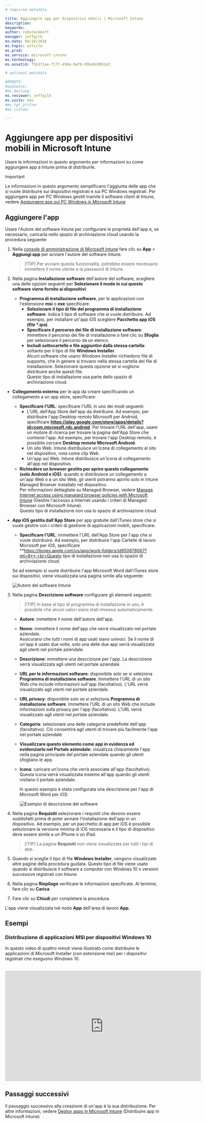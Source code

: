 ```yaml
---
# required metadata

title: Aggiungere app per dispositivi mobili | Microsoft Intune
description:
keywords:
author: robstackmsft
manager: jeffgilb
ms.date: 04/28/2016
ms.topic: article
ms.prod:
ms.service: microsoft-intune
ms.technology:
ms.assetid: f5b1f1ae-f177-450a-9af9-936a02d052e3

# optional metadata

#ROBOTS:
#audience:
#ms.devlang:
ms.reviewer: jeffgilb
ms.suite: ems
#ms.tgt_pltfrm:
#ms.custom:

---
```


# Aggiungere app per dispositivi mobili in Microsoft Intune

Usare le informazioni in questo argomento per informazioni su come aggiungere app a Intune prima di distribuirle.


> [!IMPORTANT]
> Le informazioni in questo argomento semplificano l'aggiunta delle app che si vuole distribuire sui dispositivi registrati e sui PC Windows registrati. Per aggiungere app per PC Windows gestiti tramite il software client di Intune, vedere [Aggiungere app sui PC Windows in Microsoft Intune](add-apps-for-windows-pcs-in-microsoft-intune.md)

## Aggiungere l'app
Usare l'Autore del software Intune per configurare le proprietà dell'app e, se necessario, caricarla nello spazio di archiviazione cloud usando la procedura seguente:

1.  Nella [console di amministrazione di Microsoft Intune](https://manage.microsoft.com) fare clic su **App** &gt; **Aggiungi app** per avviare l'autore del software Intune.

    > [!TIP] Per avviare questa funzionalità, potrebbe essere necessario immettere il nome utente e la password di Intune.

2.  Nella pagina **Installazione software** dell'autore del software, scegliere una delle opzioni seguenti per **Selezionare il modo in cui questo software viene fornito ai dispositivi**:
    - **Programma di installazione software**, per le applicazioni con l'estensione **msi** o **exe** specificare:
        - **Selezionare il tipo di file del programma di installazione software**: indica il tipo di software che si vuole distribuire. Ad esempio, per installare un'app iOS scegliere **Pacchetto app iOS (file &#42;.ipa)**.
        - **Specificare il percorso dei file di installazione software**: immettere il percorso dei file di installazione o fare clic su **Sfoglia** per selezionare il percorso da un elenco.
        - **Includi sottocartelle e file aggiuntivi dalla stessa cartella**: soltanto per il tipo di file **Windows Installer**.<br>Alcuni software che usano Windows Installer richiedono file di supporto, che in genere si trovano nella stessa cartella dei file di installazione. Selezionare questa opzione se si vogliono distribuire anche questi file.<br>Questo tipo di installazione usa parte dello spazio di archiviazione cloud.

  -   **Collegamento esterno** per le app da creare specificando un collegamento a un app store, specificare:

        - **Specificare l'URL**: specificare l'URL in uno dei modi seguenti:
            - L'URL dell'App Store dell'app da distribuire. Ad esempio, per distribuire l'app Desktop remoto Microsoft per Android, specificare **https://play.google.com/store/apps/details?id=com.microsoft.rdc.android**. Per trovare l'URL dell'app, usare un motore di ricerca per trovare la pagina dell'App Store che contiene l'app. Ad esempio, per trovare l'app Desktop remoto, è possibile cercare **Desktop remoto Microsoft Android**.
            - Un sito Web. Intune distribuisce un'icona di collegamento al sito nel dispositivo, nota come clip Web.
            - Un'app sul Web. Intune distribuisce un'icona di collegamento all'app nel dispositivo.
        - **Richiedere un browser gestito per aprire questo collegamento (solo Android e iOS)**: quando si distribuisce un collegamento a un'app Web o a un sito Web, gli utenti potranno aprirlo solo in Intune Managed Browser installato nel dispositivo.<br>Per informazioni dettagliate su Managed Browser, vedere [Manage Internet access using managed browser policies with Microsoft Intune](manage-internet-access-using-managed-browser-policies.md) (Gestire l'accesso a Internet usando i criteri di Managed Browser con Microsoft Intune).<br>Questo tipo di installazione non usa lo spazio di archiviazione cloud.

  -   **App iOS gestita dall'App Store** per app gratuite dall'iTunes store che si vuole gestire con i criteri di gestione di applicazioni mobili, specificare:

        - **Specificare l'URL**: immettere l'URL dell'App Store per l'app che si vuole distribuire. Ad esempio, per distribuire l'app Cartelle di lavoro Microsoft per iOS, specificare **https://itunes.apple.com/us/app/work-folders/id950878067?mt=8**.<br>Questo tipo di installazione non usa lo spazio di archiviazione cloud.

        Se ad esempio si vuole distribuire l'app Microsoft Word dall'iTunes store sui dispositivi, viene visualizzata una pagina simile alla seguente:
        
        ![Autore del software Intune](./media/publisher-for-mobile.png)

3.  Nella pagina **Descrizione software** configurare gli elementi seguenti:

    > [!TIP] In base al tipo di programma di installazione in uso, è possibile che alcuni valori siano stati immessi automaticamente.

    - **Autore**: immettere il nome dell'autore dell'app.
    - **Nome**: immettere il nome dell'app che verrà visualizzato nel portale aziendale.<br>Assicurarsi che tutti i nomi di app usati siano univoci. Se il nome di un'app è usato due volte, solo una delle due app verrà visualizzata agli utenti nel portale aziendale.
    - **Descrizione**: immettere una descrizione per l'app. La descrizione verrà visualizzata agli utenti nel portale aziendale.
    - **URL per le informazioni software**: disponibile solo se si seleziona **Programma di installazione software**. Immettere l'URL di un sito Web che include informazioni sull'app (facoltativo). L'URL verrà visualizzato agli utenti nel portale aziendale.
    - **URL privacy**: disponibile solo se si seleziona **Programma di installazione software**. Immettere l'URL di un sito Web che include informazioni sulla privacy per l'app (facoltativo). L'URL verrà visualizzato agli utenti nel portale aziendale.
    - **Categoria**: selezionare una delle categorie predefinite dell'app (facoltativo). Ciò consentirà agli utenti di trovare più facilmente l'app nel portale aziendale.
    - **Visualizzare questo elemento come app in evidenza ed evidenziarlo nel Portale aziendale:** visualizza chiaramente l'app nella pagina principale del portale aziendale quando gli utenti sfogliano le app.
    - **Icona**: caricare un'icona che verrà associata all'app (facoltativo). Questa icona verrà visualizzata insieme all'app quando gli utenti visitano il portale aziendale.

        In questo esempio è stata configurata una descrizione per l'app di Microsoft Word per iOS:

        ![Esempio di descrizione del software](./media/ios-software-description.png)

4.  Nella pagina **Requisiti** selezionare i requisiti che devono essere soddisfatti prima di poter avviare l'installazione dell'app in un dispositivo. Ad esempio, per un pacchetto di app per iOS è possibile selezionare la versione minima di iOS necessaria e il tipo di dispositivo deve essere simile a un iPhone o un iPad.

    > [!TIP] La pagina **Requisiti** non viene visualizzata per tutti i tipi di app.

5.  Quando si sceglie il tipo di file **Windows Installer**, vengono visualizzate altre pagine della procedura guidata. Questo tipo di file viene usato quando si distribuisce il software a computer con Windows 10 o versioni successive registrati con Intune.

6.  Nella pagina **Riepilogo** verificare le informazioni specificate. Al termine, fare clic su **Carica**.

7.  Fare clic su **Chiudi** per completare la procedura.

L'app viene visualizzata nel nodo **App** dell'area di lavoro **App**.

## Esempi

### Distribuzione di applicazioni MSI per dispositivi Windows 10
In questo video di quattro minuti viene illustrato come distribuire le applicazioni di Microsoft Installer (con estensione msi) per i dispositivi registrati che eseguono Windows 10.<br><br>

<iframe src="https://channel9.msdn.com/Series/How-to-Control-the-Uncontrolled/6--How-to-Deploy-MSI-Applications-to-Windows-10-Using-Intune-and-Mobile-Device-Management-MDM/player" width="640" height="360" allowFullScreen frameBorder="0"></iframe>

## Passaggi successivi

Il passaggio successivo alla creazione di un'app è la sua distribuzione. Per altre informazioni, vedere [Deploy apps in Microsoft Intune](deploy-apps.md) (Distribuire app in Microsoft Intune)





<!--HONumber=May16_HO4-->


